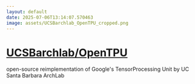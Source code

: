 ```yaml
---
layout: default
date: 2025-07-06T13:14:07.570463
image: assets/UCSBarchlab_OpenTPU_cropped.png
---
```


# [UCSBarchlab/OpenTPU](https://github.com/UCSBarchlab/OpenTPU)

open-source reimplementation of Google's TensorProcessing Unit by UC Santa Barbara ArchLab
